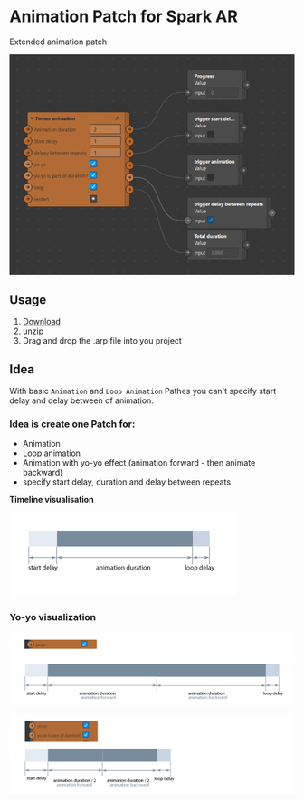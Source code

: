 # Animation Patch for Spark AR

Extended animation patch

![Patch](https://github.com/Identeam/sparkar-animation-patch/blob/main/patch.png "Patch")

## Usage
1. [Download](https://github.com/Identeam/sparkar-animation-patch/releases/download/0.1.0/Timeline-animation.zip "Download") 
2. unzip
3. Drag and drop the .arp file into you project

## Idea
With basic `Animation` and `Loop Animation` Pathes you can't specify start delay and delay between of animation. 

### Idea is create one Patch for:
- Animation
- Loop animation
- Animation with yo-yo effect (animation forward - then animate backward)
- specify start delay, duration and delay between repeats


**Timeline visualisation**

[![Timeline illustration](https://github.com/Identeam/sparkar-animation-patch/blob/illustrations/timeline_illustration.png?raw=true "Timeline illustration")](https://github.com/Identeam/sparkar-animation-patch/blob/illustrations/README.md "Timeline illustration")

### Yo-yo visualization

![Yo yo timeline](https://github.com/Identeam/sparkar-animation-patch/blob/main/timeline_yoyo.png "Yo yo timeline")

![yoyo is part of animation](https://github.com/Identeam/sparkar-animation-patch/blob/main/yoyo_is_part_ofanimation.png "yoyo is part of animation")




